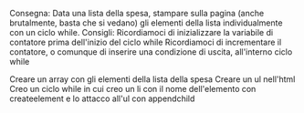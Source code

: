 Consegna:
Data una lista della spesa, stampare sulla pagina (anche brutalmente, basta che si vedano) gli elementi della lista individualmente con un ciclo while.
Consigli:
Ricordiamoci di inizializzare la variabile di contatore prima dell'inizio del ciclo while
Ricordiamoci di incrementare il contatore, o comunque di inserire una condizione di uscita, all'interno ciclo while

Creare un array con gli elementi della lista della spesa
Creare un ul nell'html
Creo un ciclo while in cui creo un li con il nome dell'elemento con createelement e lo attacco all'ul con appendchild